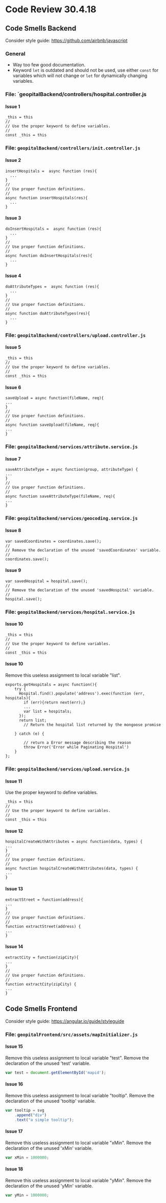 # Code Review 30.4.18

## Code Smells Backend

Consider style guide: https://github.com/airbnb/javascript

### General 

  - Way too few good documentation. 
  - Keyword `let` is outdated and should not be used, use either `const` for variables which will not change or `let` for dynamically changing variables.

### File: `geopitalBackend/controllers/hospital.controller.js

#### Issue 1
```ecmascript 6
_this = this
// 
// Use the proper keyword to define variables. 
// 
const _this = this
```

### File: `geopitalBackend/controllers/init.controller.js`

#### Issue 2
```ecmascript 6
insertHospitals =  async function (res){
  ...
}
//
// Use proper function definitions.
//
async function insertHospitals(res){
  ...
}
```

#### Issue 3
```ecmascript 6
doInsertHospitals =  async function (res){
  ...
}
//
// Use proper function definitions.
//
async function doInsertHospitals(res){
  ...
}
```

#### Issue 4
```ecmascript 6
doAttributeTypes =  async function (res){
  ...
}
//
// Use proper function definitions.
//
async function doAttributeTypes(res){
  ...
}
```

### File: `geopitalBackend/controllers/upload.controller.js`

#### Issue 5
```ecmascript 6
_this = this
// 
// Use the proper keyword to define variables. 
// 
const _this = this
```

#### Issue 6
```ecmascript 6
saveUpload = async function(fileName, req){
...
}
//
// Use proper function definitions.
//
async function saveUpload(fileName, req){
...
}
```

### File: `geopitalBackend/services/attribute.service.js`

#### Issue 7
```ecmascript 6
saveAttributeType = async function(group, attributeType) {
...
}
//
// Use proper function definitions.
//
async function saveAttributeType(fileName, req){
...
}
```

### File: `geopitalBackend/services/geocoding.service.js`

#### Issue 8
```ecmascript 6
var savedCoordinates = coordinates.save();
//
// Remove the declaration of the unused 'savedCoordinates' variable.
//
coordinates.save();
```

#### Issue 9
```ecmascript 6
var savedHospital = hospital.save();
//
// Remove the declaration of the unused 'savedHospital' variable.
//
hospital.save();
```

### File: `geopitalBackend/services/hospital.service.js`

#### Issue 10
```ecmascript 6
_this = this
// 
// Use the proper keyword to define variables. 
// 
const _this = this
```

#### Issue 10
Remove this useless assignment to local variable "list".
```ecmascript 6
exports.getHospitals = async function(){
    try {
      Hospital.find().populate('address').exec(function (err, hospitals){
        if (err){return next(err);}
        ...
        var list = hospitals;
      });
      return list;
        // Return the hospital list returned by the mongoose promise

    } catch (e) {

        // return a Error message describing the reason
        throw Error('Error while Paginating Hospital')
    }
};
```

### File: `geopitalBackend/services/upload.service.js`

#### Issue 11
Use the proper keyword to define variables. 
```ecmascript 6
_this = this
// 
// Use the proper keyword to define variables. 
// 
const _this = this
```

#### Issue 12
```ecmascript 6
hospitalCreateWithAttributes = async function(data, types) {
...
}
//
// Use proper function definitions.
//
async function hospitalCreateWithAttributes(data, types) {
...
}
```

#### Issue 13
```ecmascript 6
extractStreet = function(address){
...
}
//
// Use proper function definitions.
//
function extractStreet(address) {
...
}
```

#### Issue 14
```ecmascript 6
extractCity = function(zipCity){
...
}
//
// Use proper function definitions.
//
function extractCity(zipCity) {
...
}
```

## Code Smells Frontend

Consider style guide: https://angular.io/guide/styleguide

### File: `geopitalFrontend/src/assets/mapInitializer.js`

#### Issue 15
Remove this useless assignment to local variable "test".
Remove the declaration of the unused 'test' variable.
```typescript
var test = document.getElementById('mapid');
```

#### Issue 16
Remove this useless assignment to local variable "tooltip".
Remove the declaration of the unused 'tooltip' variable.
```typescript
var tooltip = svg
    .append("div")
    .text("a simple tooltip");
```


#### Issue 17
Remove this useless assignment to local variable "xMin".
Remove the declaration of the unused 'xMin' variable.
```typescript
var xMin = 1000000;
```


#### Issue 18
Remove this useless assignment to local variable "yMin".
Remove the declaration of the unused 'yMin' variable.
```typescript
var yMin = 1000000;
```




